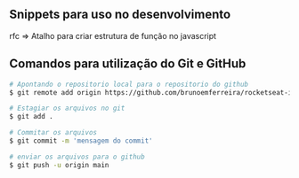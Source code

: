 ## Snippets para uso no desenvolvimento

rfc => Atalho para criar estrutura de função no javascript

## Comandos para utilização do Git e GitHub

```bash
# Apontando o repositorio local para o repositorio do github
$ git remote add origin https://github.com/brunoemferreira/rocketseat-ignite-react-01-github-explorer.git

# Estagiar os arquivos no git 
$ git add .

# Commitar os arquivos
$ git commit -m 'mensagem do commit'

# enviar os arquivos para o github 
$ git push -u origin main 

```



